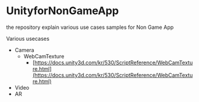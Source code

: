 # UnityforNonGameApp
the repository explain various use cases samples for Non Game App  


Various usecases

 - Camera
	 - WebCamTexture
		 - [https://docs.unity3d.com/kr/530/ScriptReference/WebCamTexture.html](https://docs.unity3d.com/kr/530/ScriptReference/WebCamTexture.html)
 - Video
 - AR

